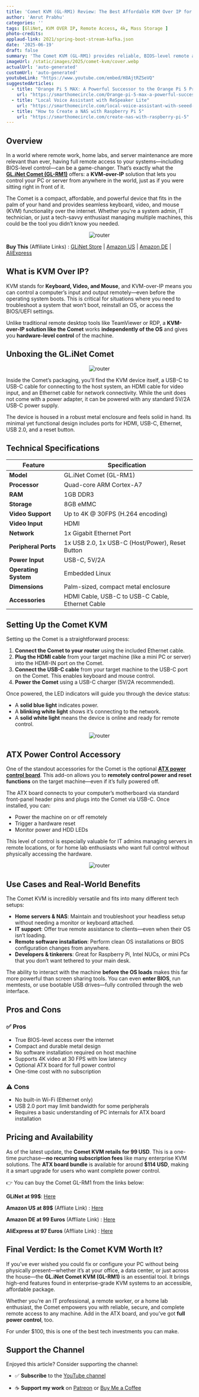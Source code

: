 ```yaml
---
title: 'Comet KVM (GL‑RM1) Review: The Best Affordable KVM Over IP for Remote Access'
author: 'Amrut Prabhu'
categories: ''
tags: [GliNet, KVM OVER IP, Remote Access, 4k, Mass Storage ]
photo-credits:
applaud-link: 2021/spring-boot-stream-kafka.json
date: '2025-06-19'
draft: false
summary: 'The Comet KVM (GL-RM1) provides reliable, BIOS-level remote access over IP with HDMI and USB-C support—perfect for IT pros, home labs, and server maintenance, all without subscription fees.'
imageUrl: /static/images/2025/comet-kvm/cover.webp
actualUrl: 'auto-generated'
customUrl: 'auto-generated'
youtubeLink: "https://www.youtube.com/embed/H8AjtRZSeVQ"
suggestedArticles:
  - title: "Orange Pi 5 MAX: A Powerful Successor to the Orange Pi 5 Pro"
    url: "https://smarthomecircle.com/Orange-pi-5-max-a-powerful-successor-to-orange-pi-5-pro"
  - title: "Local Voice Assistant with ReSpeaker Lite"
    url: "https://smarthomecircle.com/local-voice-assistant-with-seeed-studio-respeaker-lite"
  - title: "How to Create a NAS with Raspberry Pi 5"
    url: "https://smarthomecircle.com/create-nas-with-raspberry-pi-5"
---
```

<TOCInline toc={props.toc} asDisclosure />  

## Overview

In a world where remote work, home labs, and server maintenance are more relevant than ever, having full remote access to your systems—including BIOS-level control—can be a game-changer. That’s exactly what the **[GL.iNet Comet (GL-RM1)](https://store-eu.gl-inet.com/products/comet-gl-rm1-remote-keyboard-video-mouse)** offers: a **KVM-over-IP** solution that lets you control your PC or server from anywhere in the world, just as if you were sitting right in front of it.

The Comet is a compact, affordable, and powerful device that fits in the palm of your hand and provides seamless keyboard, video, and mouse (KVM) functionality over the internet. Whether you're a system admin, IT technician, or just a tech-savvy enthusiast managing multiple machines, this could be the tool you didn’t know you needed.

<p align="center">
  <img src="/static/images/2025/comet-kvm/comet-kvm.webp" alt="router" />
</p>

**Buy This** (Affiliate Links) : [GLiNet Store](https://link.gl-inet.com/rm1-smarthomecircle-eustore-250515) | [Amazon US](https://amzn.to/3GKnCHz) \| [Amazon DE](https://amzn.to/44PyFbt) \| [AliExpress](https://s.click.aliexpress.com/e/_oDCndXd)

## What is KVM Over IP?

KVM stands for **Keyboard, Video, and Mouse**, and KVM-over-IP means you can control a computer’s input and output remotely—even before the operating system boots. This is critical for situations where you need to troubleshoot a system that won’t boot, reinstall an OS, or access the BIOS/UEFI settings.

Unlike traditional remote desktop tools like TeamViewer or RDP, a **KVM-over-IP solution like the Comet** works **independently of the OS** and gives you **hardware-level control** of the machine.

## Unboxing the GL.iNet Comet

<p align="center">
  <img src="/static/images/2025/comet-kvm/unboxing.webp" alt="router" />
</p>

Inside the Comet’s packaging, you’ll find the KVM device itself, a USB-C to USB-C cable for connecting to the host system, an HDMI cable for video input, and an Ethernet cable for network connectivity. While the unit does not come with a power adapter, it can be powered with any standard 5V/2A USB-C power supply.

The device is housed in a robust metal enclosure and feels solid in hand. Its minimal yet functional design includes ports for HDMI, USB-C, Ethernet, USB 2.0, and a reset button.

## Technical Specifications

| Feature             | Specification                                     |
|---------------------|--------------------------------------------------|
| **Model**           | GL.iNet Comet (GL-RM1)                            |
| **Processor**       | Quad-core ARM Cortex-A7                          |
| **RAM**             | 1GB DDR3                                          |
| **Storage**         | 8GB eMMC                                          |
| **Video Support**   | Up to 4K @ 30FPS (H.264 encoding)                |
| **Video Input**     | HDMI                                             |
| **Network**         | 1x Gigabit Ethernet Port                          |
| **Peripheral Ports**| 1x USB 2.0, 1x USB-C (Host/Power), Reset Button |
| **Power Input**     | USB-C, 5V/2A                                      |
| **Operating System**| Embedded Linux                                    |
| **Dimensions**      | Palm-sized, compact metal enclosure              |
| **Accessories**     | HDMI Cable, USB-C to USB-C Cable, Ethernet Cable |

## Setting Up the Comet KVM

Setting up the Comet is a straightforward process:

1. **Connect the Comet to your router** using the included Ethernet cable.
2. **Plug the HDMI cable** from your target machine (like a mini PC or server) into the HDMI-IN port on the Comet.
3. **Connect the USB-C cable** from your target machine to the USB-C port on the Comet. This enables keyboard and mouse control.
4. **Power the Comet** using a USB-C charger (5V/2A recommended).

Once powered, the LED indicators will guide you through the device status:
- A **solid blue light** indicates power.
- A **blinking white light** shows it’s connecting to the network.
- A **solid white light** means the device is online and ready for remote control.

<p align="center">
  <img src="/static/images/2025/comet-kvm/connections.webp" alt="router" />
</p>

## ATX Power Control Accessory

One of the standout accessories for the Comet is the optional **[ATX power control board](https://store-eu.gl-inet.com/products/atx-board)**. This add-on allows you to **remotely control power and reset functions** on the target machine—even if it’s fully powered off.

The ATX board connects to your computer’s motherboard via standard front-panel header pins and plugs into the Comet via USB-C. Once installed, you can:
- Power the machine on or off remotely
- Trigger a hardware reset
- Monitor power and HDD LEDs

This level of control is especially valuable for IT admins managing servers in remote locations, or for home lab enthusiasts who want full control without physically accessing the hardware.

<p align="center">
  <img src="/static/images/2025/comet-kvm/atx-board.webp" alt="router" />
</p>

## Use Cases and Real-World Benefits

The Comet KVM is incredibly versatile and fits into many different tech setups:
- **Home servers & NAS**: Maintain and troubleshoot your headless setup without needing a monitor or keyboard attached.
- **IT support**: Offer true remote assistance to clients—even when their OS isn’t loading.
- **Remote software installation**: Perform clean OS installations or BIOS configuration changes from anywhere.
- **Developers & tinkerers**: Great for Raspberry Pi, Intel NUCs, or mini PCs that you don’t want tethered to your main desk.

The ability to interact with the machine **before the OS loads** makes this far more powerful than screen sharing tools. You can even **enter BIOS**, run memtests, or use bootable USB drives—fully controlled through the web interface.

## Pros and Cons

### ✅ Pros
- True BIOS-level access over the internet
- Compact and durable metal design
- No software installation required on host machine
- Supports 4K video at 30 FPS with low latency
- Optional ATX board for full power control
- One-time cost with no subscription

### ⚠️ Cons
- No built-in Wi-Fi (Ethernet only)
- USB 2.0 port may limit bandwidth for some peripherals
- Requires a basic understanding of PC internals for ATX board installation

## Pricing and Availability

As of the latest update, the **Comet KVM retails for 99 USD**. This is a one-time purchase—**no recurring subscription fees** like many enterprise KVM solutions. The **ATX board bundle** is available for around **$114 USD**, making it a smart upgrade for users who want complete power control.

👉 You can buy the Comet GL-RM1 from the links below: 

**GLiNet at 99$**: [Here](https://store-eu.gl-inet.com/products/comet-gl-rm1-remote-keyboard-video-mouse)

**Amazon US at 89$** (Affliate Link) : [Here](https://amzn.to/3GKnCHz)

**Amazon DE at 99 Euros** (Affliate Link) : [Here](https://amzn.to/44PyFbt)

**AliExpress at 97 Euros** (Affliate Link) : [Here](https://s.click.aliexpress.com/e/_oDCndXd)

## Final Verdict: Is the Comet KVM Worth It?

If you’ve ever wished you could fix or configure your PC without being physically present—whether it’s at your office, a data center, or just across the house—the **GL.iNet Comet KVM (GL-RM1)** is an essential tool. It brings high-end features found in enterprise-grade KVM systems to an accessible, affordable package.

Whether you’re an IT professional, a remote worker, or a home lab enthusiast, the Comet empowers you with reliable, secure, and complete remote access to any machine. Add in the ATX board, and you’ve got **full power control**, too.

For under $100, this is one of the best tech investments you can make.

## Support the Channel

Enjoyed this article? Consider supporting the channel:

-   ✅ **Subscribe** to the [YouTube channel](https://www.youtube.com/@SmartHomeCircle?sub_confirmation=1)
    
-   ☕ **Support my work** on [Patreon](https://patreon.com/AmrutPrabhu) or [Buy Me a Coffee](https://www.buymeacoffee.com/amrutprabhu)

